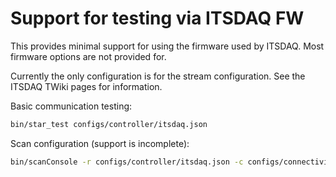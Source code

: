 # Support for testing via ITSDAQ FW

This provides minimal support for using the firmware used by ITSDAQ.
Most firmware options are not provided for.

Currently the only configuration is for the stream configuration.
See the ITSDAQ TWiki pages for information.

Basic communication testing:

```bash
bin/star_test configs/controller/itsdaq.json
```

Scan configuration (support is incomplete):

```bash
bin/scanConsole -r configs/controller/itsdaq.json -c configs/connectivity/example_star_setup.json -s configs/scans/star/std_digitalscan.json
```
